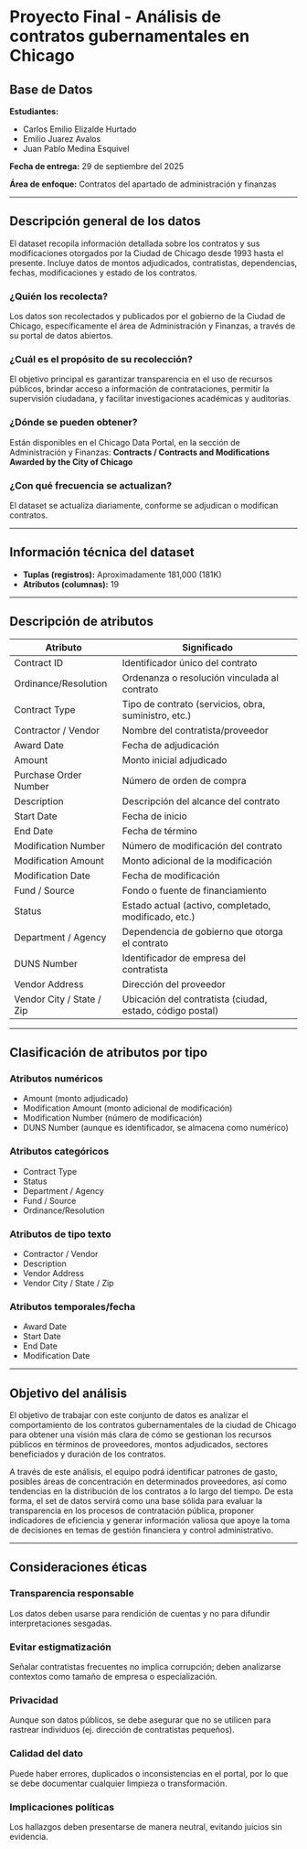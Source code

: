 # Proyecto Final - Análisis de contratos gubernamentales en Chicago

## Base de Datos 
**Estudiantes:**
- Carlos Emilio Elizalde Hurtado
- Emilio Juarez Avalos
- Juan Pablo Medina Esquivel

**Fecha de entrega:** 29 de septiembre del 2025

**Área de enfoque:** Contratos del apartado de administración y finanzas

---

## Descripción general de los datos

El dataset recopila información detallada sobre los contratos y sus modificaciones otorgados por la Ciudad de Chicago desde 1993 hasta el presente. Incluye datos de montos adjudicados, contratistas, dependencias, fechas, modificaciones y estado de los contratos.

### ¿Quién los recolecta?
Los datos son recolectados y publicados por el gobierno de la Ciudad de Chicago, específicamente el área de Administración y Finanzas, a través de su portal de datos abiertos.

### ¿Cuál es el propósito de su recolección?
El objetivo principal es garantizar transparencia en el uso de recursos públicos, brindar acceso a información de contrataciones, permitir la supervisión ciudadana, y facilitar investigaciones académicas y auditorías.

### ¿Dónde se pueden obtener?
Están disponibles en el Chicago Data Portal, en la sección de Administración y Finanzas: **Contracts / Contracts and Modifications Awarded by the City of Chicago**

### ¿Con qué frecuencia se actualizan?
El dataset se actualiza diariamente, conforme se adjudican o modifican contratos.

---

## Información técnica del dataset

- **Tuplas (registros):** Aproximadamente 181,000 (181K)
- **Atributos (columnas):** 19

---

## Descripción de atributos

| Atributo | Significado |
|----------|-------------|
| Contract ID | Identificador único del contrato |
| Ordinance/Resolution | Ordenanza o resolución vinculada al contrato |
| Contract Type | Tipo de contrato (servicios, obra, suministro, etc.) |
| Contractor / Vendor | Nombre del contratista/proveedor |
| Award Date | Fecha de adjudicación |
| Amount | Monto inicial adjudicado |
| Purchase Order Number | Número de orden de compra |
| Description | Descripción del alcance del contrato |
| Start Date | Fecha de inicio |
| End Date | Fecha de término |
| Modification Number | Número de modificación del contrato |
| Modification Amount | Monto adicional de la modificación |
| Modification Date | Fecha de modificación |
| Fund / Source | Fondo o fuente de financiamiento |
| Status | Estado actual (activo, completado, modificado, etc.) |
| Department / Agency | Dependencia de gobierno que otorga el contrato |
| DUNS Number | Identificador de empresa del contratista |
| Vendor Address | Dirección del proveedor |
| Vendor City / State / Zip | Ubicación del contratista (ciudad, estado, código postal) |

---

## Clasificación de atributos por tipo

### Atributos numéricos
- Amount (monto adjudicado)
- Modification Amount (monto adicional de modificación)
- Modification Number (número de modificación)
- DUNS Number (aunque es identificador, se almacena como numérico)

### Atributos categóricos
- Contract Type
- Status
- Department / Agency
- Fund / Source
- Ordinance/Resolution

### Atributos de tipo texto
- Contractor / Vendor
- Description
- Vendor Address
- Vendor City / State / Zip

### Atributos temporales/fecha
- Award Date
- Start Date
- End Date
- Modification Date

---

## Objetivo del análisis

El objetivo de trabajar con este conjunto de datos es analizar el comportamiento de los contratos gubernamentales de la ciudad de Chicago para obtener una visión más clara de cómo se gestionan los recursos públicos en términos de proveedores, montos adjudicados, sectores beneficiados y duración de los contratos. 

A través de este análisis, el equipo podrá identificar patrones de gasto, posibles áreas de concentración en determinados proveedores, así como tendencias en la distribución de los contratos a lo largo del tiempo. De esta forma, el set de datos servirá como una base sólida para evaluar la transparencia en los procesos de contratación pública, proponer indicadores de eficiencia y generar información valiosa que apoye la toma de decisiones en temas de gestión financiera y control administrativo.

---

## Consideraciones éticas

### Transparencia responsable
Los datos deben usarse para rendición de cuentas y no para difundir interpretaciones sesgadas.

### Evitar estigmatización
Señalar contratistas frecuentes no implica corrupción; deben analizarse contextos como tamaño de empresa o especialización.

### Privacidad
Aunque son datos públicos, se debe asegurar que no se utilicen para rastrear individuos (ej. dirección de contratistas pequeños).

### Calidad del dato
Puede haber errores, duplicados o inconsistencias en el portal, por lo que se debe documentar cualquier limpieza o transformación.

### Implicaciones políticas
Los hallazgos deben presentarse de manera neutral, evitando juicios sin evidencia.